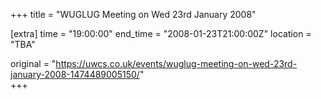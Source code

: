 +++
title = "WUGLUG Meeting on Wed 23rd January 2008"

[extra]
time = "19:00:00"
end_time = "2008-01-23T21:00:00Z"
location = "TBA"

original = "https://uwcs.co.uk/events/wuglug-meeting-on-wed-23rd-january-2008-1474489005150/"    
+++



